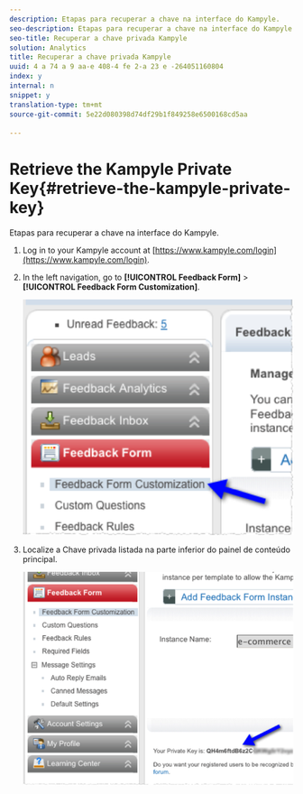```yaml
---
description: Etapas para recuperar a chave na interface do Kampyle.
seo-description: Etapas para recuperar a chave na interface do Kampyle.
seo-title: Recuperar a chave privada Kampyle
solution: Analytics
title: Recuperar a chave privada Kampyle
uuid: 4 a 74 a 9 aa-e 408-4 fe 2-a 23 e -264051160804
index: y
internal: n
snippet: y
translation-type: tm+mt
source-git-commit: 5e22d080398d74df29b1f849258e6500168cd5aa

---
```



# Retrieve the Kampyle Private Key{#retrieve-the-kampyle-private-key}

Etapas para recuperar a chave na interface do Kampyle.

1. Log in to your Kampyle account at [https://www.kampyle.com/login](https://www.kampyle.com/login).
1. In the left navigation, go to **[!UICONTROL Feedback Form]** &gt; **[!UICONTROL Feedback Form Customization]**.

   ![](assets/retrieve_key1.png)

1. Localize a Chave privada listada na parte inferior do painel de conteúdo principal.

   ![](assets/retrieve_key2.png)

